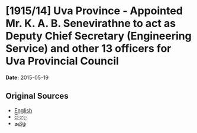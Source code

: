 # [1915/14] Uva Province - Appointed Mr. K. A. B. Senevirathne to act as Deputy Chief Secretary (Engineering Service) and other 13 officers for Uva Provincial Council

**Date:** 2015-05-19

## Original Sources

- [English](https://documents.gov.lk/view/extra-gazettes/2015/5/1915-14_E.pdf)
- [සිංහල](https://documents.gov.lk/view/extra-gazettes/2015/5/1915-14_S.pdf)
- [தமிழ்](https://documents.gov.lk/view/extra-gazettes/2015/5/1915-14_T.pdf)
